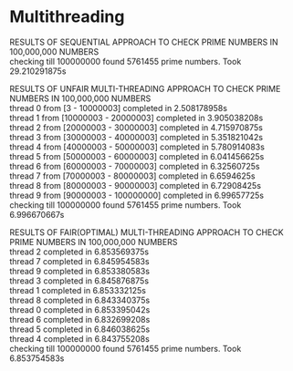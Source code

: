 # Multithreading

RESULTS OF SEQUENTIAL APPROACH TO CHECK PRIME NUMBERS IN 100,000,000 NUMBERS<br />
checking till 100000000 found 5761455 prime numbers. Took 29.210291875s<br />



RESULTS OF UNFAIR MULTI-THREADING APPROACH TO CHECK PRIME NUMBERS IN 100,000,000 NUMBERS <br />
thread 0 from [3 - 10000003] completed in 2.508178958s<br />
thread 1 from [10000003 - 20000003] completed in 3.905038208s<br />
thread 2 from [20000003 - 30000003] completed in 4.715970875s<br />
thread 3 from [30000003 - 40000003] completed in 5.351821042s<br />
thread 4 from [40000003 - 50000003] completed in 5.780914083s<br />
thread 5 from [50000003 - 60000003] completed in 6.041456625s<br />
thread 6 from [60000003 - 70000003] completed in 6.32560725s<br />
thread 7 from [70000003 - 80000003] completed in 6.6594625s<br />
thread 8 from [80000003 - 90000003] completed in 6.72908425s<br />
thread 9 from [90000003 - 100000000] completed in 6.99657725s<br />
checking till 100000000 found 5761455 prime numbers. Took 6.996670667s<br />



RESULTS OF FAIR(OPTIMAL) MULTI-THREADING APPROACH TO CHECK PRIME NUMBERS IN 100,000,000 NUMBERS<br />
thread 2 completed in 6.853569375s<br />
thread 7 completed in 6.845954583s<br />
thread 9 completed in 6.853380583s<br />
thread 3 completed in 6.845876875s<br />
thread 1 completed in 6.853332125s<br />
thread 8 completed in 6.843340375s<br />
thread 0 completed in 6.853395042s<br />
thread 6 completed in 6.832699208s<br />
thread 5 completed in 6.846038625s<br />
thread 4 completed in 6.843755208s<br />
checking till 100000000 found 5761455 prime numbers. Took 6.853754583s<br />
